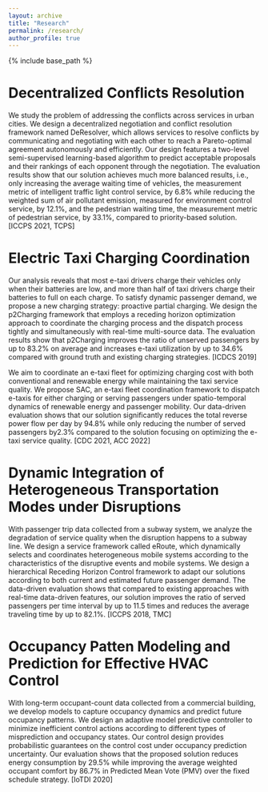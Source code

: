 ```yaml
---
layout: archive
title: "Research"
permalink: /research/
author_profile: true
---
```


{% include base_path %}


Decentralized Conflicts Resolution
======

We study the problem of addressing the conflicts across services in urban cities. We design a decentralized negotiation and conflict resolution framework named DeResolver, which allows services to resolve conflicts by communicating and negotiating with each other to reach a Pareto-optimal agreement autonomously and efficiently. Our design features a two-level semi-supervised learning-based algorithm to predict acceptable proposals and their rankings of each opponent through the negotiation. The evaluation results show that our solution achieves much more balanced results, i.e., only increasing the average waiting time of vehicles, the measurement metric of intelligent traffic light control service, by 6.8% while reducing the weighted sum of air pollutant emission, measured for environment control service, by 12.1%, and the pedestrian waiting time, the measurement metric of pedestrian service, by 33.1%, compared to priority-based solution. [ICCPS 2021, TCPS]


Electric Taxi Charging Coordination​
======

Our analysis reveals that most e-taxi drivers charge their vehicles only when their batteries are low, and more than half of taxi drivers charge their batteries to full on each charge. To satisfy dynamic passenger demand, we propose a new charging strategy: proactive partial charging. We design the p2Charging framework that employs a receding horizon optimization approach to coordinate the charging process and the dispatch process tightly and simultaneously with real-time multi-source data. The evaluation results show that p2Charging improves the ratio of unserved passengers by up to 83.2% on average and increases e-taxi utilization by up to 34.6% compared with ground truth and existing charging strategies. [ICDCS 2019]


We aim to coordinate  an  e-taxi  fleet  for  optimizing  charging  cost with both  conventional  and  renewable  energy  while maintaining the taxi service quality. We  propose  SAC,  an  e-taxi  fleet  coordination  framework to  dispatch  e-taxis  for  either  charging  or  serving passengers  under spatio-temporal  dynamics  of  renewable  energy  and passenger mobility. Our data-driven  evaluation  shows  that  our  solution significantly reduces the total reverse power flow per day by 94.8% while only reducing the number of served passengers by2.3% compared to the solution focusing on optimizing the e-taxi service quality. [CDC 2021, ACC 2022]



Dynamic Integration of Heterogeneous Transportation Modes under Disruptions
======

With passenger trip data collected from a subway system, we analyze the degradation of service quality when the disruption happens to a subway line. We design a service framework called eRoute, which dynamically selects and coordinates heterogeneous mobile systems according to the characteristics of the disruptive events and mobile systems. We design a hierarchical Receding Horizon Control framework to adapt our solutions according to both current and estimated future passenger demand. The data-driven evaluation shows that compared to existing approaches with real-time data-driven features, our solution improves the ratio of served passengers per time interval by up to 11.5 times and reduces the average traveling time by up to 82.1%. [ICCPS 2018, TMC]


Occupancy Patten Modeling and Prediction for Effective HVAC Control
======

With long-term occupant-count data collected from a commercial building, we develop models to capture occupancy dynamics and predict future occupancy patterns. We design an adaptive model predictive controller to minimize inefficient control actions according to different types of misprediction and occupancy states. Our control design provides probabilistic guarantees on the control cost under occupancy prediction uncertainty. Our evaluation shows that the proposed solution reduces energy consumption by 29.5% while improving the average weighted occupant comfort by 86.7% in Predicted Mean Vote (PMV) over the fixed schedule strategy. [IoTDI 2020]

